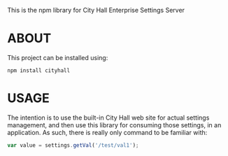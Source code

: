 This is the npm library for City Hall Enterprise Settings Server

# ABOUT

 This project can be installed using:

```
npm install cityhall
````

# USAGE

 The intention is to use the built-in City Hall web site for actual
 settings management, and then use this library for consuming those
 settings, in an application.  As such, there is really only command 
 to be familiar with:

 ```javascript
 var value = settings.getVal('/test/val1');
 ```

